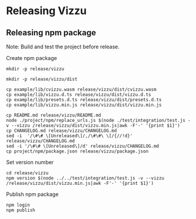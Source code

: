 # Releasing Vizzu

## Releasing npm package

Note: Build and test the project before release.

Create npm package

```
mkdir -p release/vizzu

mkdir -p release/vizzu/dist

cp example/lib/cvizzu.wasm release/vizzu/dist/cvizzu.wasm
cp example/lib/vizzu.d.ts release/vizzu/dist/vizzu.d.ts
cp example/lib/presets.d.ts release/vizzu/dist/presets.d.ts
cp example/lib/vizzu.min.js release/vizzu/dist/vizzu.min.js

cp README.md release/vizzu/README.md
node ./project/npm/replace_urls.js $(node ./test/integration/test.js -v --vizzu /release/vizzu/dist/vizzu.min.js|awk -F'-' '{print $1}')
cp CHANGELOG.md release/vizzu/CHANGELOG.md
sed -i  '/\#\# \[Unreleased\]/,/\#\#\ \[/{//!d}' release/vizzu/CHANGELOG.md
sed -i '/\#\# \[Unreleased\]/d' release/vizzu/CHANGELOG.md
cp project/npm/package.json release/vizzu/package.json
```

Set version number

```
cd release/vizzu
npm version $(node ../../test/integration/test.js -v --vizzu /release/vizzu/dist/vizzu.min.js|awk -F'-' '{print $1}')
```

Publish npm package

```
npm login
npm publish
```
